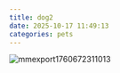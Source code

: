 ```yaml
---
title: dog2
date: 2025-10-17 11:49:13
categories: pets
---
```


![mmexport1760672311013](dog2/mmexport1760672311013.jpg)
